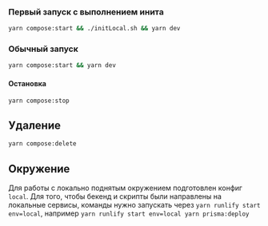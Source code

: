 ### Первый запуск с выполнением инита
```sh
yarn compose:start && ./initLocal.sh && yarn dev
```

### Обычный запуск
```sh
yarn compose:start && yarn dev
```

#### Остановка
```sh
yarn compose:stop
```

## Удаление
```sh
yarn compose:delete
```

## Окружение
Для работы с локально поднятым окружением подготовлен конфиг `local`. Для того, чтобы бекенд и скрипты были направлены на локальные сервисы, команды нужно запускать через `yarn runlify start env=local`, например `yarn runlify start env=local yarn prisma:deploy`